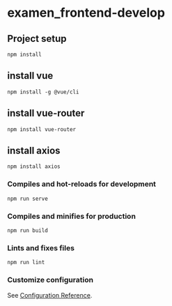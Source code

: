 # examen_frontend-develop

## Project setup
```
npm install
```

## install vue
```
npm install -g @vue/cli
```

## install vue-router
```
npm install vue-router
```
## install axios
```
npm install axios
```

### Compiles and hot-reloads for development
```
npm run serve
```

### Compiles and minifies for production
```
npm run build
```

### Lints and fixes files
```
npm run lint
```

### Customize configuration
See [Configuration Reference](https://cli.vuejs.org/config/).
